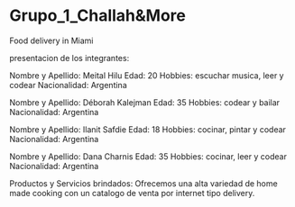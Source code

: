 # Grupo_1_Challah&More
Food delivery in Miami

presentacion de los integrantes:

Nombre y Apellido: Meital Hilu
Edad: 20
Hobbies: escuchar musica, leer y codear
Nacionalidad: Argentina

Nombre y Apellido: Déborah Kalejman
Edad: 35
Hobbies: codear y bailar
Nacionalidad: Argentina

Nombre y Apellido: Ilanit Safdie
Edad: 18
Hobbies: cocinar, pintar y codear
Nacionalidad: Argentina

Nombre y Apellido: Dana Charnis
Edad: 35
Hobbies: cocinar, leer y codear
Nacionalidad: Argentina

Productos y Servicios brindados:
Ofrecemos una alta variedad de home made cooking con un catalogo de venta por internet tipo delivery.

